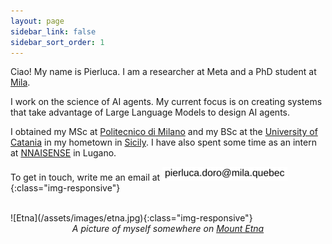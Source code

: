 ```yaml
---
layout: page
sidebar_link: false
sidebar_sort_order: 1
---
```

Ciao! My name is Pierluca. I am a researcher at Meta and a PhD student at [Mila](https://mila.quebec/en/).

I work on the science of AI agents. My current focus is on creating systems that take advantage of Large Language Models to design AI agents.

I obtained my MSc at [Politecnico di Milano](https://www.polimi.it/) and my BSc at the [University of Catania](https://www.unict.it/) in my hometown in [Sicily](https://en.wikipedia.org/wiki/Sicily).
I have also spent some time as an intern at [NNAISENSE](https://nnaisense.com/) in Lugano.

To get in touch, write me an email at ![mail](/assets/images/mail2.png){:class="img-responsive"}

<br>
![Etna](/assets/images/etna.jpg){:class="img-responsive"}
<center><i>A picture of myself somewhere on <a href="https://en.wikipedia.org/wiki/Mount_Etna">Mount Etna</a></i></center>

